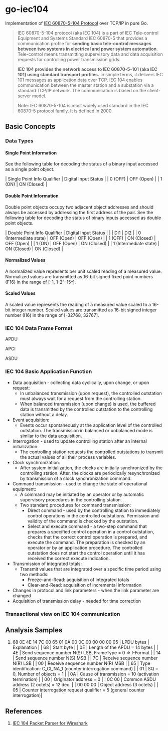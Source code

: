 # go-iec104

Implementation of [IEC 60870-5-104 Protocol](https://www.fit.vut.cz/research/publication-file/11570/TR-IEC104.pdf) over
TCP/IP in pure Go.

> IEC 60870-5-104 protocol (aka IEC 104) is a part of IEC Tele-control Equipment and Systems Standard IEC 60870-5 that
> provides a communication profile for **sending basic tele-control messages between two systems in electrical and
> power system automation**. Tele-control means transmitting supervisory data and data acquisition requests for 
> controlling power transmission grids.
> 
> **IEC 104 provides the network access to IEC 60870-5-101 (aka IEC 101) using standard transport profiles.**
> In simple terms, it delivers IEC 101 messages as application data over TCP. IEC 104 enables communication between 
> the master station and a substation via a standard TCP/IP network. The communication is based on the client-server model.
> 
> Note: IEC 60870-5-104 is most widely used standard in the IEC 60870-5 protocol family. It is defined in 2000.

## Basic Concepts

### Data Types

#### Single Point Information

See the following table for decoding the status of a binary input accessed as a single point object.

| Single Point Info Qualifier | Digital Input Status |
| 0 (OFF)                     | OFF (Open)           |
| 1 (ON)                      | ON (Closed)          |

#### Double Point Information

Double point objects occupy two adjacent object addresses and should always be accessed by addressing the first address
of the pair. See the following table for decoding the status of binary inputs accessed as double point objects.

| Double Point Info Qualifier | Digital Input Status       |
|                             | DI1         | DI2          |
| 0 (Intermediate state)      | OFF (Open)  | OFF (Open)   |
| 1 (OFF)                     | ON (Closed) | OFF (Open)   |
| 1 (ON)                      | OFF (Open)  | ON (Closed)  |
| 1 (Intermediate state)      | ON (Closed) | ON (Closed)  |

#### Normalized Values

A normalized value represents per unit scaled reading of a measured value. Normalized values are transmitted as 16-bit
signed fixed point numbers (F16) in the range of [-1, 1-2^-15^].

#### Scaled Values

A scaled value represents the reading of a measured value scaled to a 16-bit integer number. Scaled values are transmitted
as 16-bit signed integer number (I16) in the range of [-32768, 32767].

### IEC 104 Data Frame Format

APDU

APCI

ASDU

### IEC 104 Basic Application Function

- Data acquisition - collecting data cyclically, upon change, or upon request:
  - In unbalanced transmission (upon request), the controlled outstation must always wait for a request from the 
    controlling station.
  - When balanced transmission (upon change) is used, the buffered data is transmitted by the controlled outstation
    to the controlling station without a delay.
- Event acquisition:
  - Events occur spontaneously at the application level of the controlled outstation. The transmission in balanced
    or unbalanced mode is similar to the data acquisition.
- Interrogation - used to update controlling station after an internal initialization:
  - The controlling station requests the controlled outstations to transmit the actual values of all their process variables.
- Clock synchronization:
  - After system initialization, the clocks are initially synchronized by the controlling station. After, the clocks
    are periodically resynchronized by transmission of a clock synchronization command.
- Command transmission - used to change the state of operational equipment:
  - A command may be initiated by an operator or by automatic supervisory procedures in the controlling station.
  - Two standard procedures for command transmission:
    - Direct command - used by the controlling station to immediately control operations in the controlled outstations.
      Permission and validity of the command is checked by the outstation.
    - Select and execute command - a two-step command that prepares a specified control operation in a control outstation,
      checks that the correct control operation is prepared, and execute the command. The preparation is checked by an
      operator or by an application procedure. The controlled outstation does not start the control operation until it
      has received the correct execute indication.
- Transmission of integrated totals:
  - Transmit values that are integrated over a specific time period using two methods:
    - Freeze-and-Read: acquisition of integrated totals
    - Clear-and-Read: acquisition of incremental information
- Changes in protocol and link parameters - when the link parameter are changed
- Acquisition of transmission delay - needed for time correction

### Transactional view on IEC 104 communication

## Analysis Samples

1. 68 0E 4E 14 7C 00 65 01 0A 00 0C 00 00 00 00 05
   | LPDU bytes | Explanation                                                                |
   | 68         | Start byte                                                                 |
   | 0E         | Length of the APDU = 14 bytes                                              |
   | 4E         | Send sequence number N(S) LSB, FrameType = 0 => I-Format                   |
   | 14         | Send sequence number N(S) MSB                                              |
   | 7C         | Receive sequence number N(R) LSB                                           |
   | 00         | Receive sequence number N(R) MSB                                           |
   | 65         | Type identification: C_CI_NA_1 (counter interrogation command)             |
   | 01         | SQ = 0, Number of objects = 1                                              |
   | 0A         | Cause of transmission = 10 (activation termination)                        |
   | 00         | Originator address = 0                                                     |
   | 0C 00      | Common ASDU address (2 octets) = 12 dec.                                   |
   | 00 00 00   | Object address (3 octets)                                                  |
   | 05         | Counter interrogation request qualifier = 5 (general counter interrogation)|

## References

1. [IEC 104 Packet Parser for Wireshark](https://github.com/boundary/wireshark/blob/master/epan/dissectors/packet-iec104.c)